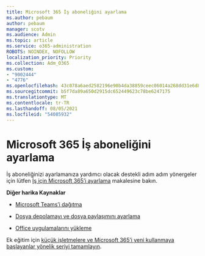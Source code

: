 ```yaml
---
title: Microsoft 365 İş aboneliğini ayarlama
ms.author: pebaum
author: pebaum
manager: scotv
ms.audience: Admin
ms.topic: article
ms.service: o365-administration
ROBOTS: NOINDEX, NOFOLLOW
localization_priority: Priority
ms.collection: Adm_O365
ms.custom:
- "9002444"
- "4776"
ms.openlocfilehash: 43c078a6aed2582196e90b4da38859ceec06014a268dd31e6d8ba381cc45f4a9
ms.sourcegitcommit: b5f7da89a650d2915dc652449623c78be6247175
ms.translationtype: MT
ms.contentlocale: tr-TR
ms.lasthandoff: 08/05/2021
ms.locfileid: "54085932"
---
```

# <a name="set-up-a-microsoft-365-business-subscription"></a>Microsoft 365 İş aboneliğini ayarlama

İş aboneliğinizi ayarlamanıza yardımcı olacak destekli adım adım yönergeler için lütfen [İş için Microsoft 365’i ayarlama](https://docs.microsoft.com/microsoft-365/admin/setup/setup?view=o365-worldwide) makalesine bakın. 

**Diğer harika Kaynaklar**

- [Microsoft Teams’i dağıtma](https://docs.microsoft.com/microsoftteams/how-to-roll-out-teams?toc=%2Foffice365%2Fadmin%2Ftoc.json&bc=%2Foffice365%2Fadmin%2Fbreadcrumb%2Ftoc.json&view=o365-worldwide)

- [Dosya depolamayı ve dosya paylaşımını ayarlama](https://docs.microsoft.com/microsoft-365/admin/setup/set-up-file-storage-and-sharing?view=o365-worldwide)

- [Office uygulamalarını yükleme](https://docs.microsoft.com/microsoft-365/admin/setup/install-applications?view=o365-worldwide)

Ek eğitim için [küçük işletmelere ve Microsoft 365’i yeni kullanmaya başlayanlar yönelik seriyi tamamlayın](https://support.office.com/article/set-up-your-small-business-6ab4bbcd-79cf-4000-a0bd-d42ce4d12816).
